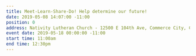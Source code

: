 ```yaml
---
title: Meet-Learn-Share-Do! Help determine our future!
date: 2019-05-08 14:07:00 -11:00
position: 0
address: Nativity Lutheran Church - 12500 E 104th Ave, Commerce City, CO 80022
event date: 2019-05-18 00:00:00 -11:00
start time: 11:00am
end time: 12:30pm
---
```


